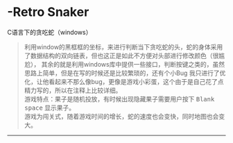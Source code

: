 # -Retro Snaker
C语言下的贪吃蛇（windows）

>利用window的黑框框的坐标，来进行判断当下贪吃蛇的头，蛇的身体采用了数据结构的双向链表，但也这正是如此不方便对头部进行修改颜色（很尴尬），
  其余的就是利用windows库中提供一些接口，判断按键之类的，虽然思路上简单，但是在写的时候还是比较繁琐的，还有个小Bug 我只进行了优化，让他看起来不那么像bug，更像是游戏小彩蛋，这个由于是自己花了点精力写的，所以在注释上比较详细。  
  游戏特点：果子是随机投放，有时候出现隐藏果子需要用户按下 <kbd>Blank space</kbd> 显示果子。  
  游戏为闯关式，随着游戏时间的增长，蛇的速度也会变快，同时地图也会变大。
 
 -------------------------------------
